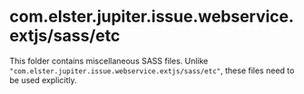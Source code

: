 # com.elster.jupiter.issue.webservice.extjs/sass/etc

This folder contains miscellaneous SASS files. Unlike `"com.elster.jupiter.issue.webservice.extjs/sass/etc"`, these files
need to be used explicitly.
